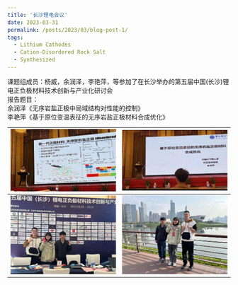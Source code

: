 ```yaml
---
title: '长沙锂电会议'
date: 2023-03-31
permalink: /posts/2023/03/blog-post-1/
tags:
  - Lithium Cathodes
  - Cation-Disordered Rock Salt
  - Synthesized
---
```


课题组成员：杨威，余润泽，李艳萍，等参加了在长沙举办的第五届中国(长沙)锂电正负极材料技术创新与产业化研讨会<br>
报告题目：<br>
余润泽《无序岩盐正极中局域结构对性能的控制》<br>
李艳萍《基于原位变温表征的无序岩盐正极材料合成优化》<br>

| ![meeting1.jpg](/images/News/meeting1.jpg) | ![meeting2.jpg](/images/News/meeting2.jpg) |
| :-------: | :-------: |
| ![meeting3.jpg](/images/News/meeting3.jpg) | ![meeting4.jpg](/images/News/meeting4.jpg) |


